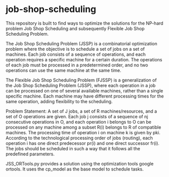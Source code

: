 # job-shop-scheduling
This repository is built to find ways to optimize the solutions for the NP-hard problem Job Shop Scheduling and subsequently Flexible Job Shop Scheduling Problem.

The Job Shop Scheduling Problem (JSSP) is a combinatorial optimization problem where the objective is to schedule a set of jobs on a set of machines. Each job consists of a sequence of operations, and each operation requires a specific machine for a certain duration. The operations of each job must be processed in a predetermined order, and no two operations can use the same machine at the same time.

The Flexible Job Shop Scheduling Problem (FJSSP) is a generalization of the Job Shop Scheduling Problem (JSSP), where each operation in a job can be processed on one of several available machines, rather than a single specific machine. Each machine may have different processing times for the same operation, adding flexibility to the scheduling.

Problem Statement:
A set of J jobs, a set of R machines/resources, and a set of O operations are given. Each job j consists of a sequence of nj consecutive operations in O, and each operation i belongs to O can be processed on any machine among a subset R(i) belongs to R of compatible machines. The processing time of operation i on machine k is given by pki. According to the technological processing order of jobs (routing), each operation i has one direct predecessor pr(i) and one direct successor fr(i). The jobs should be scheduled in such a way that it follows all the predefined parameters.

JSS_ORTools.py provides a solution using the optimization tools google ortools. It uses the cp_model as the base model to schedule tasks.